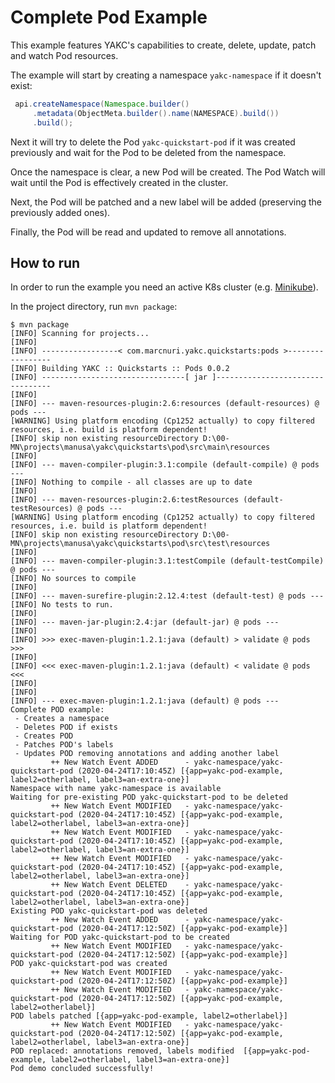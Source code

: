 # Complete Pod Example

This example features YAKC's capabilities to create, delete, update, patch and watch Pod resources.

The example will start by creating a namespace `yakc-namespace` if it doesn't exist:
```java
 api.createNamespace(Namespace.builder()
     .metadata(ObjectMeta.builder().name(NAMESPACE).build())
     .build();
```

Next it will try to delete the Pod `yakc-quickstart-pod` if it was created previously and
wait for the Pod to be deleted from the namespace.

Once the namespace is clear, a new Pod will be created. The Pod Watch will wait until
the Pod is effectively created in the cluster.

Next, the Pod will be patched and a new label will be added (preserving the previously added ones).

Finally, the Pod will be read and updated to remove all annotations.

## How to run

In order to run the example you need an active K8s cluster
(e.g. [Minikube](https://kubernetes.io/docs/setup/learning-environment/minikube/)).

In the project directory, run `mvn package`:

```shell script
$ mvn package
[INFO] Scanning for projects...
[INFO]
[INFO] -----------------< com.marcnuri.yakc.quickstarts:pods >-----------------
[INFO] Building YAKC :: Quickstarts :: Pods 0.0.2
[INFO] --------------------------------[ jar ]---------------------------------
[INFO]
[INFO] --- maven-resources-plugin:2.6:resources (default-resources) @ pods ---
[WARNING] Using platform encoding (Cp1252 actually) to copy filtered resources, i.e. build is platform dependent!
[INFO] skip non existing resourceDirectory D:\00-MN\projects\manusa\yakc\quickstarts\pod\src\main\resources
[INFO]
[INFO] --- maven-compiler-plugin:3.1:compile (default-compile) @ pods ---
[INFO] Nothing to compile - all classes are up to date
[INFO]
[INFO] --- maven-resources-plugin:2.6:testResources (default-testResources) @ pods ---
[WARNING] Using platform encoding (Cp1252 actually) to copy filtered resources, i.e. build is platform dependent!
[INFO] skip non existing resourceDirectory D:\00-MN\projects\manusa\yakc\quickstarts\pod\src\test\resources
[INFO]
[INFO] --- maven-compiler-plugin:3.1:testCompile (default-testCompile) @ pods ---
[INFO] No sources to compile
[INFO]
[INFO] --- maven-surefire-plugin:2.12.4:test (default-test) @ pods ---
[INFO] No tests to run.
[INFO]
[INFO] --- maven-jar-plugin:2.4:jar (default-jar) @ pods ---
[INFO]
[INFO] >>> exec-maven-plugin:1.2.1:java (default) > validate @ pods >>>
[INFO]
[INFO] <<< exec-maven-plugin:1.2.1:java (default) < validate @ pods <<<
[INFO]
[INFO]
[INFO] --- exec-maven-plugin:1.2.1:java (default) @ pods ---
Complete POD example:
 - Creates a namespace
 - Deletes POD if exists
 - Creates POD
 - Patches POD's labels
 - Updates POD removing annotations and adding another label
         ++ New Watch Event ADDED      - yakc-namespace/yakc-quickstart-pod (2020-04-24T17:10:45Z) [{app=yakc-pod-example, label2=otherlabel, label3=an-extra-one}]
Namespace with name yakc-namespace is available
Waiting for pre-existing POD yakc-quickstart-pod to be deleted
         ++ New Watch Event MODIFIED   - yakc-namespace/yakc-quickstart-pod (2020-04-24T17:10:45Z) [{app=yakc-pod-example, label2=otherlabel, label3=an-extra-one}]
         ++ New Watch Event MODIFIED   - yakc-namespace/yakc-quickstart-pod (2020-04-24T17:10:45Z) [{app=yakc-pod-example, label2=otherlabel, label3=an-extra-one}]
         ++ New Watch Event MODIFIED   - yakc-namespace/yakc-quickstart-pod (2020-04-24T17:10:45Z) [{app=yakc-pod-example, label2=otherlabel, label3=an-extra-one}]
         ++ New Watch Event DELETED    - yakc-namespace/yakc-quickstart-pod (2020-04-24T17:10:45Z) [{app=yakc-pod-example, label2=otherlabel, label3=an-extra-one}]
Existing POD yakc-quickstart-pod was deleted
         ++ New Watch Event ADDED      - yakc-namespace/yakc-quickstart-pod (2020-04-24T17:12:50Z) [{app=yakc-pod-example}]
Waiting for POD yakc-quickstart-pod to be created
         ++ New Watch Event MODIFIED   - yakc-namespace/yakc-quickstart-pod (2020-04-24T17:12:50Z) [{app=yakc-pod-example}]
POD yakc-quickstart-pod was created
         ++ New Watch Event MODIFIED   - yakc-namespace/yakc-quickstart-pod (2020-04-24T17:12:50Z) [{app=yakc-pod-example}]
         ++ New Watch Event MODIFIED   - yakc-namespace/yakc-quickstart-pod (2020-04-24T17:12:50Z) [{app=yakc-pod-example, label2=otherlabel}]
POD labels patched [{app=yakc-pod-example, label2=otherlabel}]
         ++ New Watch Event MODIFIED   - yakc-namespace/yakc-quickstart-pod (2020-04-24T17:12:50Z) [{app=yakc-pod-example, label2=otherlabel, label3=an-extra-one}]
POD replaced: annotations removed, labels modified  [{app=yakc-pod-example, label2=otherlabel, label3=an-extra-one}]
Pod demo concluded successfully!

```

